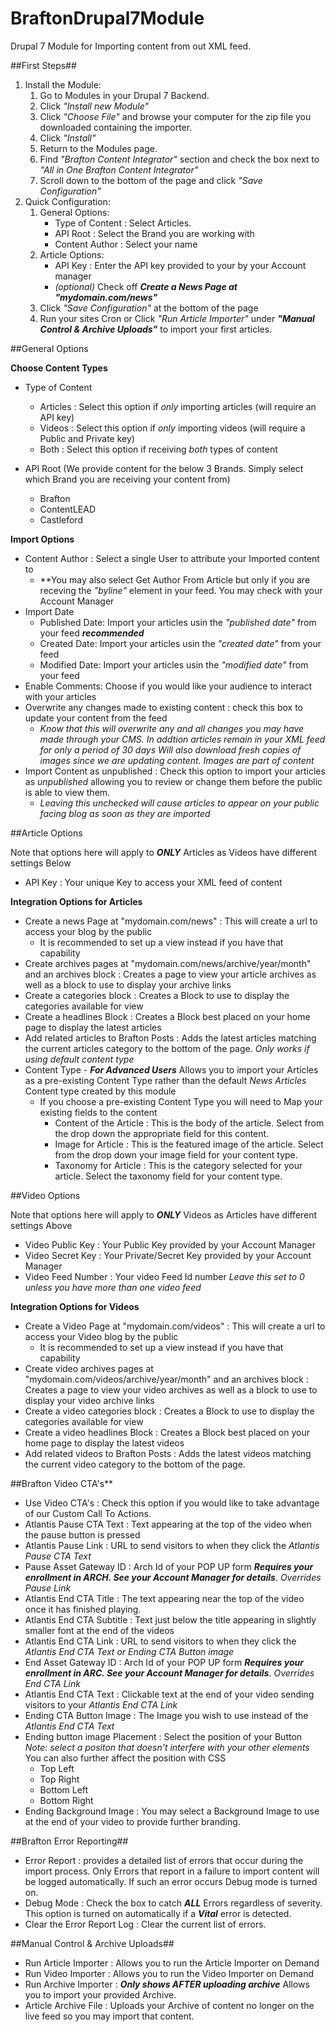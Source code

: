 # BraftonDrupal7Module
Drupal 7 Module for Importing content from out XML feed.

##First Steps##

1. Install the Module: 
    1. Go to Modules in your Drupal 7 Backend.
    2. Click _"Install new Module"_
    3. Click _"Choose File"_ and browse your computer for the zip file you downloaded containing the importer.
    4. Click _"Install"_ 
    5. Return to the Modules page.
    6. Find _"Brafton Content Integrator"_ section and check the box next to _"All in One Brafton Content Integrator"_
    7. Scroll down to the bottom of the page and click _"Save Configuration"_
2. Quick Configuration:
    1. General Options:
        - Type of Content : Select Articles.
        - API Root : Select the Brand you are working with
        - Content Author : Select your name
    2. Article Options:
        - API Key : Enter the API key provided to your by your Account manager
        - _(optional)_ Check off **_Create a News Page at "mydomain.com/news"_**
    3. Click _"Save Configuration"_ at the bottom of the page
    4. Run your sites Cron or Click _"Run Article Importer"_ under **_"Manual Control & Archive Uploads"_** to import your first articles.
    
##General Options

**Choose Content Types**

- Type of Content
  - Articles : Select this option if *only* importing articles (will require an API key)
  - Videos : Select this option if *only* importing videos (will require a Public and Private key)
  - Both : Select this option if receiving *both* types of content
  
- API Root (We provide content for the below 3 Brands.  Simply select which Brand you are receiving your content from)
  - Brafton
  - ContentLEAD
  - Castleford
  
**Import Options**

- Content Author : Select a single User to attribute your Imported content to
  - **You may also select Get Author From Article but only if you are receving the _"byline"_ element in your feed.  You may check with your Account Manager
- Import Date
  - Published Date: Import your articles usin the _"published date"_ from your feed **_recommended_**
  - Created Date: Import your articles usin the _"created date"_ from your feed
  - Modified Date: Import your articles usin the _"modified date"_ from your feed
- Enable Comments: Choose if you would like your audience to interact with your articles
- Overwrite any changes made to existing content : check this box to update your content from the feed
  - *Know that this will overwrite any and all changes you may have made through your CMS.  In addtion articles remain in your XML feed for only a period of 30 days _Will also download fresh copies of images since we are updating content.  Images are part of content_*
- Import Content as unpublished : Check this option to import your articles as _unpublished_ allowing you to review or change them before the public is able to view them.
  - _Leaving this unchecked will cause articles to appear on your public facing blog as soon as they are imported_

##Article Options

Note that options here will apply to **_ONLY_** Articles as Videos have different settings Below

- API Key : Your unique Key to access your XML feed of content

**Integration Options for Articles**

- Create a news Page at "mydomain.com/news" : This will create a url to access your blog by the public 
  - It is recommended to set up a view instead if you have that capability
- Create archives pages at "mydomain.com/news/archive/year/month" and an archives block : Creates a page to view your article archives as well as a block to use to display your archive links
- Create a categories block : Creates a Block to use to display the categories available for view
- Create a headlines Block : Creates a Block best placed on your home page to display the latest articles
- Add related articles to Brafton Posts : Adds the latest articles matching the current articles category to the bottom of the page. *Only works if using default content type*
- Content Type - **_For Advanced Users_** Allows you to import your Articles as a pre-existing Content Type rather than the default _News Articles_ Content type created by this module
  - If you choose a pre-existing Content Type you will need to Map your existing fields to the content
    - Content of the Article : This is the body of the article.  Select from the drop down the appropriate field for this content.
    - Image for Article : This is the featured image of the article. Select from the drop down your image field for your content type.
    - Taxonomy for Article : This is the category selected for your article. Select the taxonomy field for your content type.

##Video Options

Note that options here will apply to **_ONLY_** Videos as Articles have different settings Above

- Video Public Key : Your Public Key provided by your Account Manager
- Video Secret Key : Your Private/Secret Key provided by your Account Manager
- Video Feed Number : Your video Feed Id number *Leave this set to 0 unless you have more than one video feed*

**Integration Options for Videos**

- Create a Video Page at "mydomain.com/videos" : This will create a url to access your Video blog by the public 
  - It is recommended to set up a view instead if you have that capability
- Create video archives pages at "mydomain.com/videos/archive/year/month" and an archives block : Creates a page to view your video archives as well as a block to use to display your video archive links
- Create a video categories block : Creates a Block to use to display the categories available for view
- Create a video headlines Block : Creates a Block best placed on your home page to display the latest videos
- Add related videos to Brafton Posts : Adds the latest videos matching the current video category to the bottom of the page. 

##Brafton Video CTA's**

- Use Video CTA's : Check this option if you would like to take advantage of our Custom Call To Actions.
- Atlantis Pause CTA Text : Text appearing at the top of the video when the pause button is pressed
- Atlantis Pause Link : URL to send visitors to when they click the *Atlantis Pause CTA Text*
- Pause Asset Gateway ID : Arch Id of your POP UP form **_Requires your enrollment in ARCH. See your Account Manager for details_**. *Overrides Pause Link*
- Atlantis End CTA Title : The text appearing near the top of the video once it has finished playing.
- Atlantis End CTA Subtitle : Text just below the title appearing in slightly smaller font at the end of the videos
- Atlantis End CTA Link : URL to send visitors to when they click the *Atlantis End CTA Text or Ending CTA Button image* 
- End Asset Gateway ID : Arch Id of your POP UP form **_Requires your enrollment in ARC. See your Account Manager for details_**. *Overrides End CTA Link*
- Atlantis End CTA Text : Clickable text at the end of your video sending visitors to your *Atlantis End CTA Link*
- Ending CTA Button Image : The Image you wish to use instead of the *Atlantis End CTA Text*
- Ending button image Placement : Select the position of your Button *Note: select a positon that doesn't interfere with your other elements* You can also further affect the position with CSS
  - Top Left
  - Top Right
  - Bottom Left
  - Bottom Right
- Ending Background Image : You may select a Background Image to use at the end of your video to provide further branding.

##Brafton Error Reporting##

- Error Report : provides a detailed list of errors that occur during the import process.  Only Errors that report in a failure to import content will be logged automatically.  If such an error occurs Debug mode is turned on.
- Debug Mode : Check the box to catch **_ALL_** Errors regardless of severity.  This option is turned on automatically if a **_Vital_** error is detected.
- Clear the Error Report Log : Clear the current list of errors.

##Manual Control & Archive Uploads##

- Run Article Importer : Allows you to run the Article Importer on Demand
- Run Video Importer : Allows you to run the Video Importer on Demand
- Run Archive Importer : **_Only shows AFTER uploading archive_** Allows you to import your provided Archive.
- Article Archive File : Uploads your Archive of content no longer on the live feed so you may import that content.

